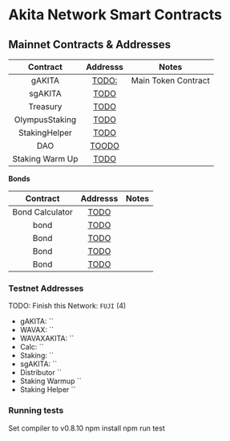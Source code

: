 # Akita Network Smart Contracts

## Mainnet Contracts & Addresses

|    Contract     |                    Addresss                    | Notes               |
| :-------------: | :--------------------------------------------: | ------------------- |
|     gAKITA      | [TODO:](https://etherscan.io/address/TODOFILL) | Main Token Contract |
|     sgAKITA     | [TODO](https://etherscan.io/address/TODOFILL)  |
|    Treasury     | [TODO](https://etherscan.io/address/TODOFILL)  |
| OlympusStaking  |   [TODO](https://etherscan.io/address/TODO)    |
|  StakingHelper  |   [TODO](https://etherscan.io/address/TODO)    |
|       DAO       |   [TOODO](https://etherscan.io/address/TODO)   |
| Staking Warm Up |   [TODO](https://etherscan.io/address/TODO)    |

**Bonds**

|    Contract     |                 Addresss                  | Notes |
| :-------------: | :---------------------------------------: | ----- |
| Bond Calculator | [TODO](https://etherscan.io/address/TODO) |
|      bond       | [TODO](https://etherscan.io/address/TODO) |
|      Bond       | [TODO](https://etherscan.io/address/TODO) |
|      Bond       | [TODO](https://etherscan.io/address/TODO) |
|      Bond       | [TODO](https://etherscan.io/address/TODO) |

### Testnet Addresses

TODO: Finish this
Network: `FUJI` (4)

- gAKITA: ``
- WAVAX: ``
- WAVAXAKITA: ``
- Calc: ``
- Staking: ``
- sgAKITA: ``
- Distributor ``
- Staking Warmup ``
- Staking Helper ``

### Running tests

Set compiler to v0.8.10
npm install
npm run test